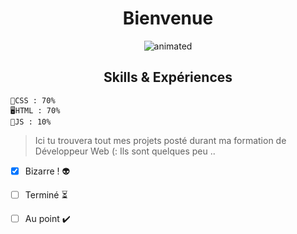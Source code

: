 <h1 align="center"> Bienvenue</h1>

<p align="center">
  <img src="https://media0.giphy.com/media/8pzzC73HBeKmQ/giphy.gif?cid=790b7611cedfdee0065498ef28e3b8d530c7a5d79f3033c6&rid=giphy.gif&ct=g.gif" alt="animated" />
</p>

<h2 align="center"> Skills & Expériences</h2>
<p align="center">
  
  ```
📄CSS : 70%
🖥️HTML : 70%
💾JS : 10%
  ```
  </p>
  
  > Ici tu trouvera tout mes projets posté durant ma formation de Développeur Web (: Ils sont quelques peu .. 

- [x] Bizarre ! 👽
- [ ] Terminé  ⏳
- [ ] Au point ✔️
  
